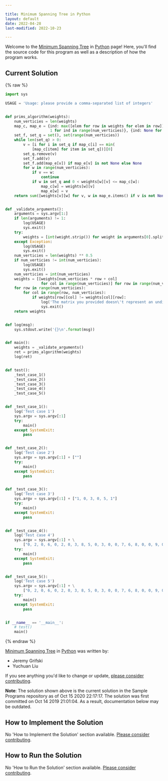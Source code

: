 ```yaml
---

title: Minimum Spanning Tree in Python
layout: default
date: 2022-04-28
last-modified: 2022-10-23

---
```


Welcome to the [Minimum Spanning Tree](https://sampleprograms.io/projects/minimum-spanning-tree) in [Python](https://sampleprograms.io/languages/python) page! Here, you'll find the source code for this program as well as a description of how the program works.

## Current Solution

{% raw %}

```python
import sys

USAGE = 'Usage: please provide a comma-separated list of integers'


def prims_algorithm(weights):
    num_verticies = len(weights)
    map_c, map_e = {ind: max([elem for row in weights for elem in row]) +
                    1 for ind in range(num_verticies)}, {ind: None for ind in range(num_verticies)}
    set_f, set_q = set(), set(range(num_verticies))
    while len(set_q) > 0:
        v = [i for i in set_q if map_c[i] == min(
            [map_c[item] for item in set_q])][0]
        set_q.remove(v)
        set_f.add(v)
        set_f.add(map_e[v]) if map_e[v] is not None else None
        for w in range(num_verticies):
            if v == w:
                continue
            if w in set_q and 0 < weights[w][v] <= map_c[w]:
                map_c[w] = weights[w][v]
                map_e[w] = v
    return sum([weights[v][w] for v, w in map_e.items() if v is not None and w is not None])


def _validate_arguments():
    arguments = sys.argv[1:]
    if len(arguments) != 1:
        log(USAGE)
        sys.exit()
    try:
        weights = [int(weight.strip()) for weight in arguments[0].split(',')]
    except Exception:
        log(USAGE)
        sys.exit()
    num_verticies = len(weights) ** 0.5
    if num_verticies != int(num_verticies):
        log(USAGE)
        sys.exit()
    num_verticies = int(num_verticies)
    weights = [[weights[num_verticies * row + col]
                for col in range(num_verticies)] for row in range(num_verticies)]
    for row in range(num_verticies):
        for col in range(row, num_verticies):
            if weights[row][col] != weights[col][row]:
                log('The matrix you provided doesn\'t represent an undirected graph.')
                sys.exit()
    return weights


def log(msg):
    sys.stdout.write('{}\n'.format(msg))


def main():
    weights = _validate_arguments()
    ret = prims_algorithm(weights)
    log(ret)


def test():
    _test_case_1()
    _test_case_2()
    _test_case_3()
    _test_case_4()
    _test_case_5()


def _test_case_1():
    log('Test case 1')
    sys.argv = sys.argv[:1]
    try:
        main()
    except SystemExit:
        pass


def _test_case_2():
    log('Test case 2')
    sys.argv = sys.argv[:1] + [""]
    try:
        main()
    except SystemExit:
        pass


def _test_case_3():
    log('Test case 3')
    sys.argv = sys.argv[:1] + ["1, 0, 3, 0, 5, 1"]
    try:
        main()
    except SystemExit:
        pass


def _test_case_4():
    log('Test case 4')
    sys.argv = sys.argv[:1] + \
        ["0, 2, 0, 6, 0, 2, 0, 3, 8, 5, 0, 3, 0, 0, 7, 6, 8, 0, 0, 9, 0, 5, 7, 0, 0"]
    try:
        main()
    except SystemExit:
        pass


def _test_case_5():
    log('Test case 5')
    sys.argv = sys.argv[:1] + \
        ["0, 2, 0, 6, 0, 2, 0, 3, 8, 5, 0, 3, 0, 0, 7, 6, 8, 0, 0, 9, 0, 5, 7, 9, 0"]
    try:
        main()
    except SystemExit:
        pass


if __name__ == '__main__':
    # test()
    main()
```

{% endraw %}

[Minimum Spanning Tree](https://sampleprograms.io/projects/minimum-spanning-tree) in [Python](https://sampleprograms.io/languages/python) was written by:

- Jeremy Grifski
- Yuchuan Liu

If you see anything you'd like to change or update, [please consider contributing](https://github.com/TheRenegadeCoder/sample-programs).

**Note**: The solution shown above is the current solution in the Sample Programs repository as of Oct 15 2020 22:17:17. The solution was first committed on Oct 14 2019 21:01:04. As a result, documentation below may be outdated.

## How to Implement the Solution

No 'How to Implement the Solution' section available. [Please consider contributing](https://github.com/TheRenegadeCoder/sample-programs-website).

## How to Run the Solution

No 'How to Run the Solution' section available. [Please consider contributing](https://github.com/TheRenegadeCoder/sample-programs-website).